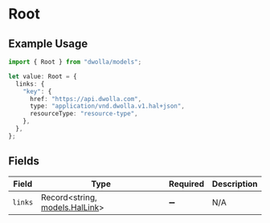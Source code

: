 # Root

## Example Usage

```typescript
import { Root } from "dwolla/models";

let value: Root = {
  links: {
    "key": {
      href: "https://api.dwolla.com",
      type: "application/vnd.dwolla.v1.hal+json",
      resourceType: "resource-type",
    },
  },
};
```

## Fields

| Field                                                  | Type                                                   | Required                                               | Description                                            |
| ------------------------------------------------------ | ------------------------------------------------------ | ------------------------------------------------------ | ------------------------------------------------------ |
| `links`                                                | Record<string, [models.HalLink](../models/hallink.md)> | :heavy_minus_sign:                                     | N/A                                                    |